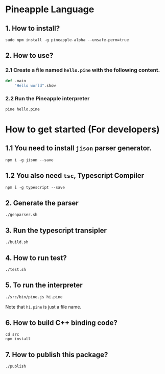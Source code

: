 # Pineapple Language
## 1. How to install?
```
sudo npm install -g pineapple-alpha --unsafe-perm=true
```

## 2. How to use?
### 2.1 Create a file named `hello.pine` with the following content.
```scala
def .main
    "Hello world".show
```

### 2.2 Run the Pineapple interpreter
```
pine hello.pine
```


# How to get started (For developers)
## 1.1 You need to install `jison` parser generator.
```
npm i -g jison --save
```

## 1.2 You also need `tsc`, Typescript Compiler
```
npm i -g typescript --save
```

## 2. Generate the parser
```
./genparser.sh
```

## 3. Run the typescript transipler 
```
./build.sh
```

## 4. How to run test?
```
./test.sh
```

## 5. To run the interpreter
```sh
./src/bin/pine.js hi.pine
```

Note that `hi.pine` is just a file name.


## 6. How to build C++ binding code?
```
cd src
npm install
```

## 7. How to publish this package?
```
./publish
```